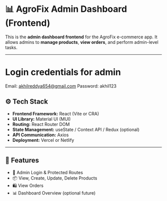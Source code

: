 # 📊 AgroFix Admin Dashboard (Frontend)

This is the **admin dashboard frontend** for the AgroFix e-commerce app. It allows admins to **manage products**, **view orders**, and perform admin-level tasks.

---
# Login credentials for admin
Email: akhilreddya654@gmail.com
Password: akhil123


## ⚙️ Tech Stack

- **Frontend Framework:** React (Vite or CRA)
- **UI Library:** Material UI (MUI)
- **Routing:** React Router DOM
- **State Management:** useState / Context API / Redux (optional)
- **API Communication:** Axios
- **Deployment:** Vercel or Netlify

---

## 🚀 Features

- 🔐 Admin Login & Protected Routes  
- 📦 View, Create, Update, Delete Products  
- 🛍️ View Orders  
- 📊 Dashboard Overview (optional future)

